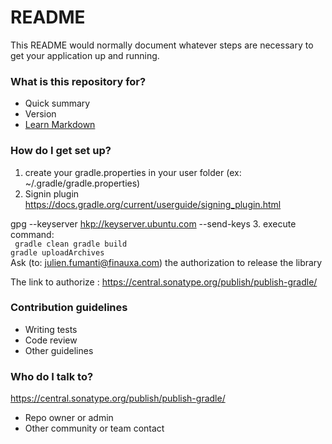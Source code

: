 # README #

This README would normally document whatever steps are necessary to get your application up and running.

### What is this repository for? ###

* Quick summary
* Version
* [Learn Markdown](https://bitbucket.org/tutorials/markdowndemo)

### How do I get set up? ###

1. create your gradle.properties in your user folder (ex: ~/.gradle/gradle.properties)
2. Signin plugin
<https://docs.gradle.org/current/userguide/signing_plugin.html>

gpg --keyserver <hkp://keyserver.ubuntu.com> --send-keys
3. execute command:  
` 
gradle clean
gradle build  
`  
 `
gradle uploadArchives
`  
Ask (to: julien.fumanti@finauxa.com) the authorization to release the library 

The link to authorize :
<https://central.sonatype.org/publish/publish-gradle/>


### Contribution guidelines ###

* Writing tests
* Code review
* Other guidelines

### Who do I talk to? ###
<https://central.sonatype.org/publish/publish-gradle/>

* Repo owner or admin
* Other community or team contact